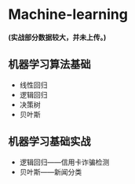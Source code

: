 # Machine-learning

**(实战部分数据较大，并未上传。)**

## 机器学习算法基础
- 线性回归
- 逻辑回归
- 决策树
- 贝叶斯
## 机器学习基础实战
- 逻辑回归——信用卡诈骗检测
- 贝叶斯——新闻分类
